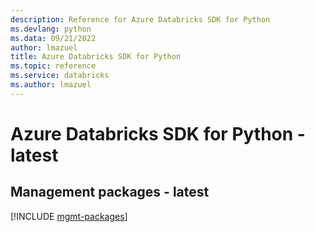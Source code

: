 ```yaml
---
description: Reference for Azure Databricks SDK for Python
ms.devlang: python
ms.data: 09/21/2022
author: lmazuel
title: Azure Databricks SDK for Python
ms.topic: reference
ms.service: databricks
ms.author: lmazuel
---
```

# Azure Databricks SDK for Python - latest

## Management packages - latest
[!INCLUDE [mgmt-packages](databricks-mgmt-index.md)]